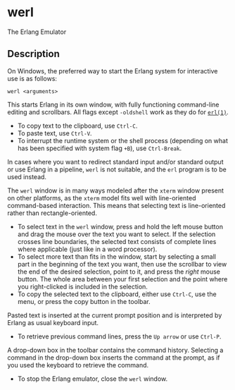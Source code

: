 # werl

The Erlang Emulator

## Description

On Windows, the preferred way to start the Erlang system for interactive use is as follows:

`werl <arguments>`

This starts Erlang in its own window, with fully functioning command-line editing and scrollbars. All flags except `-oldshell` work as they do for [`erl(1)`](erl_cmd.md).

* To copy text to the clipboard, use `Ctrl-C`.
* To paste text, use `Ctrl-V`.
* To interrupt the runtime system or the shell process (depending on what has been specified with system flag `+B`), use `Ctrl-Break`.

In cases where you want to redirect standard input and/or standard output or use Erlang in a pipeline, `werl` is not suitable, and the `erl` program is to be used instead.

The `werl` window is in many ways modeled after the `xterm` window present on other platforms, as the `xterm` model fits well with line-oriented command-based interaction. This means that selecting text is line-oriented rather than rectangle-oriented.

* To select text in the `werl` window, press and hold the left mouse button and drag the mouse over the text you want to select. If the selection crosses line boundaries, the selected text consists of complete lines where applicable (just like in a word processor).
* To select more text than fits in the window, start by selecting a small part in the beginning of the text you want, then use the scrollbar to view the end of the desired selection, point to it, and press the *right* mouse button. The whole area between your first selection and the point where you right-clicked is included in the selection.
* To copy the selected text to the clipboard, either use `Ctrl-C`, use the menu, or press the copy button in the toolbar.

Pasted text is inserted at the current prompt position and is interpreted by Erlang as usual keyboard input.

* To retrieve previous command lines, press the `Up arrow` or use `Ctrl-P`.

A drop-down box in the toolbar contains the command history. Selecting a command in the drop-down box inserts the command at the prompt, as if you used the keyboard to retrieve the command.

* To stop the Erlang emulator, close the `werl` window.
